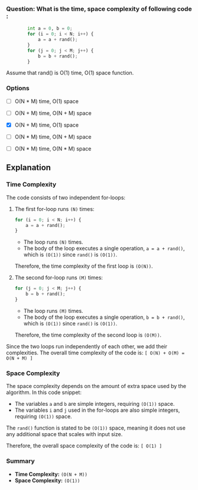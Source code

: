 ### Question: What is the time, space complexity of following code :
```python
        int a = 0, b = 0;    
        for (i = 0; i < N; i++) {
            a = a + rand();  
        }
        for (j = 0; j < M; j++) {
            b = b + rand();
        }
```
Assume that rand() is O(1) time, O(1) space function.

### Options
- [ ] O(N * M) time, O(1) space
- [ ] O(N + M) time, O(N + M) space
- [X] O(N + M) time, O(1) space
- [ ] O(N * M) time, O(N + M) space
- [ ] O(N * M) time, O(N * M) space



## Explanation
### Time Complexity

The code consists of two independent for-loops:

1. The first for-loop runs `(N)` times:
    ```python
    for (i = 0; i < N; i++) {
        a = a + rand();
    }
    ```
    - The loop runs `(N)` times.
    - The body of the loop executes a single operation, `a = a + rand()`, which is `(O(1))` since `rand()` is `(O(1))`.

    Therefore, the time complexity of the first loop is `(O(N))`.

2. The second for-loop runs `(M)` times:
    ```python
    for (j = 0; j < M; j++) {
        b = b + rand();
    }
    ```
    - The loop runs `(M)` times.
    - The body of the loop executes a single operation, `b = b + rand()`, which is `(O(1))` since `rand()` is `(O(1))`.

    Therefore, the time complexity of the second loop is `(O(M))`.

Since the two loops run independently of each other, we add their complexities. The overall time complexity of the code is:
`[ O(N) + O(M) = O(N + M) ]`

### Space Complexity

The space complexity depends on the amount of extra space used by the algorithm. In this code snippet:

- The variables `a` and `b` are simple integers, requiring `(O(1))` space.
- The variables `i` and `j` used in the for-loops are also simple integers, requiring `(O(1))` space.

The `rand()` function is stated to be `(O(1))` space, meaning it does not use any additional space that scales with input size.

Therefore, the overall space complexity of the code is: `[ O(1) ]`

### Summary

- **Time Complexity:** `(O(N + M))`
- **Space Complexity:** `(O(1))`